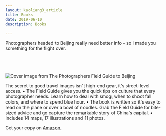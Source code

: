 ```yaml
---
layout: kaoliang3_article
title: Books
date: 2019-06-10
description: Books

---
```




Photographers headed to Beijing really need better info – so I made you something for the flight over. 

<div style="margin-top:5em">
<p><img src="https://www.zachmccabe.com/beijing/assets/viz/proof/photographers-field-guide-beijing-500.png" alt="Cover image from The Photographers Field Guide to Beijing" /></p>
</div>

The secret to good travel images isn't high-end gear, it's street-level access. • The Field Guide gives you the quick tips on culture that every photographer needs. Learn how to deal with smog, when to shoot fall colors, and where to spend blue hour. • The book is written so it's easy to read on the plane or over a bowl of noodles. Grab the Field Guide for bite-sized advice and go capture the remarkable story of China's capital. • Includes 14 maps, 17 illustrations and 11 photos.

Get your copy on [Amazon.](https://read.amazon.com/kp/embed?asin=B072FVKP45)

